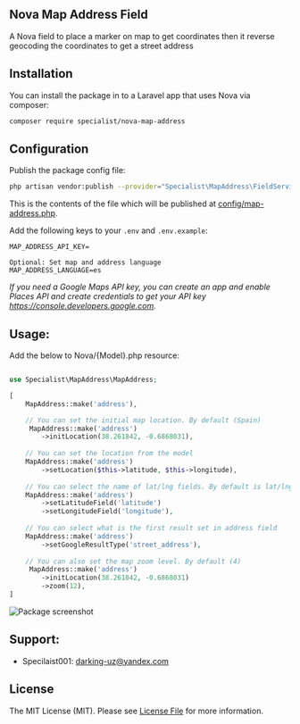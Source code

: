 ## Nova Map Address Field

A Nova field to place a marker on map to get coordinates then it reverse geocoding the coordinates to get a street address

## Installation

You can install the package in to a Laravel app that uses Nova via composer:

```bash
composer require specialist/nova-map-address
```

## Configuration
Publish the package config file:
```bash
php artisan vendor:publish --provider="Specialist\MapAddress\FieldServiceProvider"
```

This is the contents of the file which will be published at [config/map-address.php](config/map-address.php).

Add the following keys to your `.env` and `.env.example`:

```
MAP_ADDRESS_API_KEY=

Optional: Set map and address language
MAP_ADDRESS_LANGUAGE=es
```

_If you need a Google Maps API key, you can create an app and enable Places API and create credentials to get your API key https://console.developers.google.com._

## Usage:
Add the below to Nova/{Model}.php resource:

```php

use Specialist\MapAddress\MapAddress;

[
    MapAddress::make('address'),

    // You can set the initial map location. By default (Spain)
     MapAddress::make('address')
        ->initLocation(38.261842, -0.6868031),
        
    // You can set the location from the model
    MapAddress::make('address')
        ->setLocation($this->latitude, $this->longitude),
        
    // You can select the name of lat/lng fields. By default is lat/lng
    MapAddress::make('address')
        ->setLatitudeField('latitude')
        ->setLongitudeField('longitude'),
    
    // You can select what is the first result set in address field
    MapAddress::make('address')
        ->setGoogleResultType('street_address'),
    
    // You can also set the map zoom level. By default (4)
     MapAddress::make('address')
        ->initLocation(38.261842, -0.6868031)
        ->zoom(12),
]
```

![Package screenshot](/doc/map.png)

## Support:

* Specilaist001: darking-uz@yandex.com

## License

The MIT License (MIT). Please see [License File](LICENSE.md) for more information.
